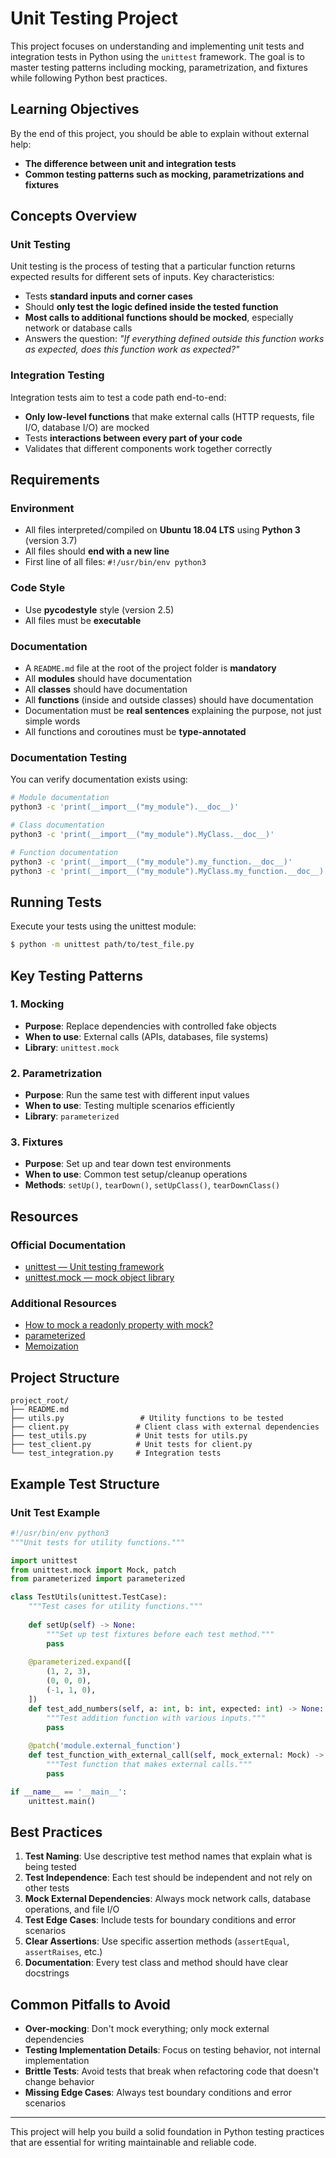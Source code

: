 # Unit Testing Project

This project focuses on understanding and implementing unit tests and integration tests in Python using the `unittest` framework. The goal is to master testing patterns including mocking, parametrization, and fixtures while following Python best practices.

## Learning Objectives

By the end of this project, you should be able to explain without external help:

- **The difference between unit and integration tests**
- **Common testing patterns such as mocking, parametrizations and fixtures**

## Concepts Overview

### Unit Testing

Unit testing is the process of testing that a particular function returns expected results for different sets of inputs. Key characteristics:

- Tests **standard inputs and corner cases**
- Should **only test the logic defined inside the tested function**
- **Most calls to additional functions should be mocked**, especially network or database calls
- Answers the question: *"If everything defined outside this function works as expected, does this function work as expected?"*

### Integration Testing

Integration tests aim to test a code path end-to-end:

- **Only low-level functions** that make external calls (HTTP requests, file I/O, database I/O) are mocked
- Tests **interactions between every part of your code**
- Validates that different components work together correctly

## Requirements

### Environment
- All files interpreted/compiled on **Ubuntu 18.04 LTS** using **Python 3** (version 3.7)
- All files should **end with a new line**
- First line of all files: `#!/usr/bin/env python3`

### Code Style
- Use **pycodestyle** style (version 2.5)
- All files must be **executable**

### Documentation
- A `README.md` file at the root of the project folder is **mandatory**
- All **modules** should have documentation
- All **classes** should have documentation  
- All **functions** (inside and outside classes) should have documentation
- Documentation must be **real sentences** explaining the purpose, not just simple words
- All functions and coroutines must be **type-annotated**

### Documentation Testing
You can verify documentation exists using:

```bash
# Module documentation
python3 -c 'print(__import__("my_module").__doc__)'

# Class documentation
python3 -c 'print(__import__("my_module").MyClass.__doc__)'

# Function documentation
python3 -c 'print(__import__("my_module").my_function.__doc__)'
python3 -c 'print(__import__("my_module").MyClass.my_function.__doc__)'
```

## Running Tests

Execute your tests using the unittest module:

```bash
$ python -m unittest path/to/test_file.py
```

## Key Testing Patterns

### 1. Mocking
- **Purpose**: Replace dependencies with controlled fake objects
- **When to use**: External calls (APIs, databases, file systems)
- **Library**: `unittest.mock`

### 2. Parametrization
- **Purpose**: Run the same test with different input values
- **When to use**: Testing multiple scenarios efficiently
- **Library**: `parameterized`

### 3. Fixtures
- **Purpose**: Set up and tear down test environments
- **When to use**: Common test setup/cleanup operations
- **Methods**: `setUp()`, `tearDown()`, `setUpClass()`, `tearDownClass()`

## Resources

### Official Documentation
- [unittest — Unit testing framework](https://docs.python.org/3/library/unittest.html)
- [unittest.mock — mock object library](https://docs.python.org/3/library/unittest.mock.html)

### Additional Resources
- [How to mock a readonly property with mock?](https://stackoverflow.com/questions/17013172/how-to-mock-a-readonly-property-with-mock)
- [parameterized](https://pypi.org/project/parameterized/)
- [Memoization](https://en.wikipedia.org/wiki/Memoization)

## Project Structure

```
project_root/
├── README.md
├── utils.py                 # Utility functions to be tested
├── client.py               # Client class with external dependencies
├── test_utils.py           # Unit tests for utils.py
├── test_client.py          # Unit tests for client.py
└── test_integration.py     # Integration tests
```

## Example Test Structure

### Unit Test Example
```python
#!/usr/bin/env python3
"""Unit tests for utility functions."""

import unittest
from unittest.mock import Mock, patch
from parameterized import parameterized

class TestUtils(unittest.TestCase):
    """Test cases for utility functions."""
    
    def setUp(self) -> None:
        """Set up test fixtures before each test method."""
        pass
    
    @parameterized.expand([
        (1, 2, 3),
        (0, 0, 0),
        (-1, 1, 0),
    ])
    def test_add_numbers(self, a: int, b: int, expected: int) -> None:
        """Test addition function with various inputs."""
        pass
    
    @patch('module.external_function')
    def test_function_with_external_call(self, mock_external: Mock) -> None:
        """Test function that makes external calls."""
        pass

if __name__ == '__main__':
    unittest.main()
```

## Best Practices

1. **Test Naming**: Use descriptive test method names that explain what is being tested
2. **Test Independence**: Each test should be independent and not rely on other tests
3. **Mock External Dependencies**: Always mock network calls, database operations, and file I/O
4. **Test Edge Cases**: Include tests for boundary conditions and error scenarios
5. **Clear Assertions**: Use specific assertion methods (`assertEqual`, `assertRaises`, etc.)
6. **Documentation**: Every test class and method should have clear docstrings

## Common Pitfalls to Avoid

- **Over-mocking**: Don't mock everything; only mock external dependencies
- **Testing Implementation Details**: Focus on testing behavior, not internal implementation
- **Brittle Tests**: Avoid tests that break when refactoring code that doesn't change behavior
- **Missing Edge Cases**: Always test boundary conditions and error scenarios

---

This project will help you build a solid foundation in Python testing practices that are essential for writing maintainable and reliable code.